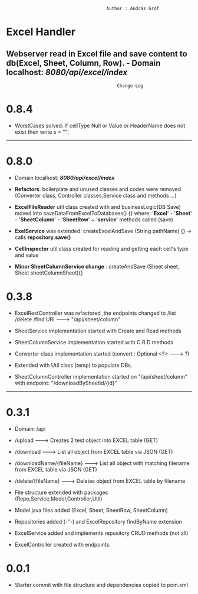                                           Author : András Gróf
                                              
#                                            Excel Handler 
                                          


Webserver read in Excel file and save content to db(Excel, Sheet, Column, Row). - Domain localhost: **_8080/api/excel/index_**
----------------------------------------------------------------------------------------------------------------
                                              Change Log 

# 0.8.4 

- WorstCases solved: if cellType Null or Value or HeaderName does not exist then write s = "";

----------------------------------------------------------------------------------------------------------------
# 0.8.0

- Domain localhost: **_8080/api/excel/index_**

- **Refactors**: boilerplate and unused classes and codes were removed (Converter class, Controller classes,Service class and methods ...)

- **ExcelFileReader** util class created with and businessLogic(DB Save) moved into saveDataFromExcelToDatabases() {}
  where: '**Excel**' - '**Sheet**' - '**SheetColumn**' - '**SheetRow**' ~ '**service**' methods called (save)
 
- **ExelService** was extended: createExcelAndSave (String pathName) {} -> calls **repository.save()**

- **CellInspector** util class created for reading and getting each cell's type and value

- **Minor SheetColumnService change** : createAndSave (Sheet sheet, Sheet sheetColumnSheet){}
    


# 0.3.8

- ExcelRestController was refactored ,the endpoints changed to /list /delete /find
  URI ---> "/api/sheet/column"

- SheetService implementation started with Create and Read methods

- SheetColumnService implementation started with C.R.D methods

- Converter class implementation started (convert : Optional <?>  ---> ?)

- Extended with Util class (temp) to populate DBs.

- SheetColumnController implementation started on "/api/sheet/column"
  with endpoint: "/downloadBySheetId/{id}"

----------------------------------------------------------------------------------------------------------------
# 0.3.1

- Domain: /api

- /upload ---> Creates 2 test object into EXCEL table (GET)

- /download ---> List all object from EXCEL table via JSON (GET)

- /downloadName/{fileName} ---> List all object with matching filename from EXCEL table via JSON (GET)

- /delete/{fileName} ---> Deletes object from EXCEL table by filename


- File structure extended with packages (Repo,Service,Model,Controller,Util)

- Model java files added (Excel, Sheet, SheetRow, SheetColumn)

- Repositories added (-"-) and ExcelRepository findByName extension

- ExcelService added and implements repository CRUD methods (not all)

- ExcelController created with endpoints:
# 0.0.1

- Starter commit with file structure and dependencies copied to pom.xml






